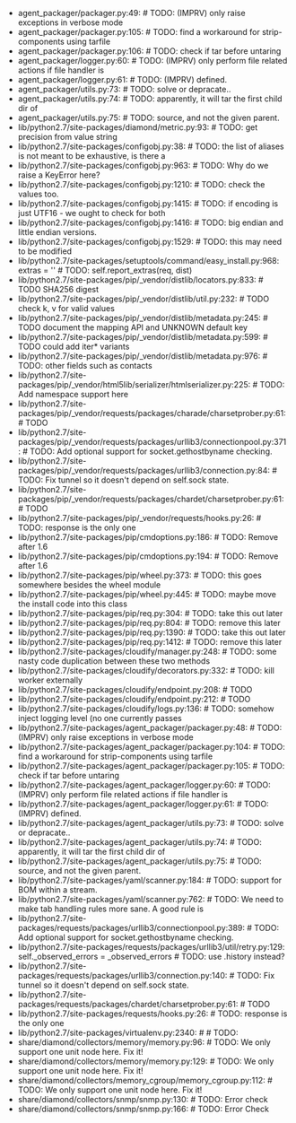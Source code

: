 - agent_packager/packager.py:49:    #  TODO: (IMPRV) only raise exceptions in verbose mode
- agent_packager/packager.py:105:    #  TODO: find a workaround for strip-components using tarfile
- agent_packager/packager.py:106:    #  TODO: check if tar before untaring
- agent_packager/logger.py:60:    #  TODO: (IMPRV) only perform file related actions if file handler is
- agent_packager/logger.py:61:    #  TODO: (IMPRV) defined.
- agent_packager/utils.py:73:    #  TODO: solve or depracate..
- agent_packager/utils.py:74:    #  TODO: apparently, it will tar the first child dir of
- agent_packager/utils.py:75:    #  TODO: source, and not the given parent.
- lib/python2.7/site-packages/diamond/metric.py:93:    #  TODO: get precision from value string
- lib/python2.7/site-packages/configobj.py:38:    #  TODO: the list of aliases is not meant to be exhaustive, is there a
- lib/python2.7/site-packages/configobj.py:963:    #  TODO: Why do we raise a KeyError here?
- lib/python2.7/site-packages/configobj.py:1210:    #  TODO: check the values too.
- lib/python2.7/site-packages/configobj.py:1415:    #  TODO: if encoding is just UTF16 - we ought to check for both
- lib/python2.7/site-packages/configobj.py:1416:    #  TODO: big endian and little endian versions.
- lib/python2.7/site-packages/configobj.py:1529:    #  TODO: this may need to be modified
- lib/python2.7/site-packages/setuptools/command/easy_install.py:968:        extras = '' # TODO: self.report_extras(req, dist)
- lib/python2.7/site-packages/pip/_vendor/distlib/locators.py:833:    #  TODO SHA256 digest
- lib/python2.7/site-packages/pip/_vendor/distlib/util.py:232:    #  TODO check k, v for valid values
- lib/python2.7/site-packages/pip/_vendor/distlib/metadata.py:245:    #  TODO document the mapping API and UNKNOWN default key
- lib/python2.7/site-packages/pip/_vendor/distlib/metadata.py:599:    #  TODO could add iter* variants
- lib/python2.7/site-packages/pip/_vendor/distlib/metadata.py:976:    #  TODO: other fields such as contacts
- lib/python2.7/site-packages/pip/_vendor/html5lib/serializer/htmlserializer.py:225:    #  TODO: Add namespace support here
- lib/python2.7/site-packages/pip/_vendor/requests/packages/charade/charsetprober.py:61:    #  TODO
- lib/python2.7/site-packages/pip/_vendor/requests/packages/urllib3/connectionpool.py:371:    #  TODO: Add optional support for socket.gethostbyname checking.
- lib/python2.7/site-packages/pip/_vendor/requests/packages/urllib3/connection.py:84:    #  TODO: Fix tunnel so it doesn't depend on self.sock state.
- lib/python2.7/site-packages/pip/_vendor/requests/packages/chardet/charsetprober.py:61:    #  TODO
- lib/python2.7/site-packages/pip/_vendor/requests/hooks.py:26:    #  TODO: response is the only one
- lib/python2.7/site-packages/pip/cmdoptions.py:186:    #  TODO: Remove after 1.6
- lib/python2.7/site-packages/pip/cmdoptions.py:194:    #  TODO: Remove after 1.6
- lib/python2.7/site-packages/pip/wheel.py:373:    #  TODO: this goes somewhere besides the wheel module
- lib/python2.7/site-packages/pip/wheel.py:445:    #  TODO: maybe move the install code into this class
- lib/python2.7/site-packages/pip/req.py:304:    #  TODO: take this out later
- lib/python2.7/site-packages/pip/req.py:804:    #  TODO: remove this later
- lib/python2.7/site-packages/pip/req.py:1390:    #  TODO: take this out later
- lib/python2.7/site-packages/pip/req.py:1412:    #  TODO: remove this later
- lib/python2.7/site-packages/cloudify/manager.py:248:    #  TODO: some nasty code duplication between these two methods
- lib/python2.7/site-packages/cloudify/decorators.py:332:    #  TODO: kill worker externally
- lib/python2.7/site-packages/cloudify/endpoint.py:208:    #  TODO
- lib/python2.7/site-packages/cloudify/endpoint.py:212:    #  TODO
- lib/python2.7/site-packages/cloudify/logs.py:136:    #  TODO: somehow inject logging level (no one currently passes
- lib/python2.7/site-packages/agent_packager/packager.py:48:    #  TODO: (IMPRV) only raise exceptions in verbose mode
- lib/python2.7/site-packages/agent_packager/packager.py:104:    #  TODO: find a workaround for strip-components using tarfile
- lib/python2.7/site-packages/agent_packager/packager.py:105:    #  TODO: check if tar before untaring
- lib/python2.7/site-packages/agent_packager/logger.py:60:    #  TODO: (IMPRV) only perform file related actions if file handler is
- lib/python2.7/site-packages/agent_packager/logger.py:61:    #  TODO: (IMPRV) defined.
- lib/python2.7/site-packages/agent_packager/utils.py:73:    #  TODO: solve or depracate..
- lib/python2.7/site-packages/agent_packager/utils.py:74:    #  TODO: apparently, it will tar the first child dir of
- lib/python2.7/site-packages/agent_packager/utils.py:75:    #  TODO: source, and not the given parent.
- lib/python2.7/site-packages/yaml/scanner.py:184:    #  TODO: support for BOM within a stream.
- lib/python2.7/site-packages/yaml/scanner.py:762:    #  TODO: We need to make tab handling rules more sane. A good rule is
- lib/python2.7/site-packages/requests/packages/urllib3/connectionpool.py:389:    #  TODO: Add optional support for socket.gethostbyname checking.
- lib/python2.7/site-packages/requests/packages/urllib3/util/retry.py:129:        self._observed_errors = _observed_errors # TODO: use .history instead?
- lib/python2.7/site-packages/requests/packages/urllib3/connection.py:140:    #  TODO: Fix tunnel so it doesn't depend on self.sock state.
- lib/python2.7/site-packages/requests/packages/chardet/charsetprober.py:61:    #  TODO
- lib/python2.7/site-packages/requests/hooks.py:26:    #  TODO: response is the only one
- lib/python2.7/site-packages/virtualenv.py:2340:    # # TODO:
- share/diamond/collectors/memory/memory.py:96:    #  TODO: We only support one unit node here. Fix it!
- share/diamond/collectors/memory/memory.py:129:    #  TODO: We only support one unit node here. Fix it!
- share/diamond/collectors/memory_cgroup/memory_cgroup.py:112:    #  TODO: We only support one unit node here. Fix it!
- share/diamond/collectors/snmp/snmp.py:130:    #  TODO: Error check
- share/diamond/collectors/snmp/snmp.py:166:    #  TODO: Error Check
